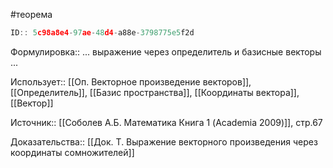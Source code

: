 #теорема

```javascript
ID:: 5c98a8e4-97ae-48d4-a88e-3798775e5f2d
```

Формулировка:: ... выражение через определитель и базисные векторы ...

Использует:: [[Оп. Векторное произведение векторов]], [[Определитель]], [[Базис пространства]], [[Координаты вектора]], [[Вектор]]

Источник:: [[Соболев А.Б. Математика Книга 1 (Academia 2009)]], стр.67

Доказательства:: [[Док. Т. Выражение векторного произведения через координаты сомножителей]]